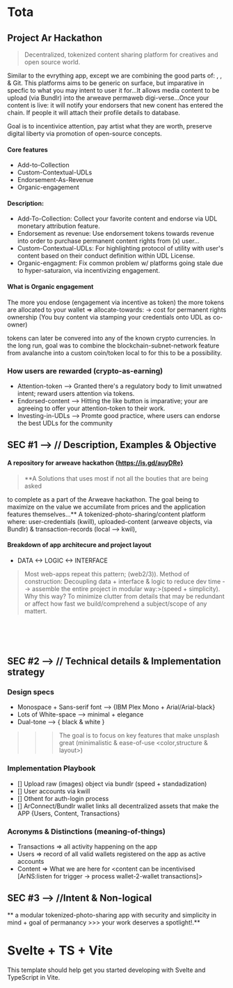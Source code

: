 # Tota
## Project Ar Hackathon

> Decentralized, tokenized content sharing platform for creatives and open source world. 


Similar to the evrything app, except we are combining the good parts of: <Unsplash>, <YouTube>, <The Everything app> & Git. 
This platforms aims to be generic on surface, but imparative in specfic to what you may intent to user it for...It allows media 
content to be upload (via Bundlr) into the arweave permaweb digi-verse...Once your content is live: it will notify your endorsers
that new conent has entered the chain. If people <Add-to-collection> it will attach their profile details to database. 

Goal is to incentivice attention, pay artist what they are worth, preserve digital liberty via promotion of open-source concepts. 

#### Core features
 * Add-to-Collection
 * Custom-Contextual-UDLs
 * Endorsement-As-Revenue 
 * Organic-engagement

#### Description: 
- Add-To-Collection: Collect your favorite content and endorse via UDL monetary attribution feature.
- Endorsement as revenue: Use endorsement tokens towards revenue into order to purchase permanent content rights from (x) user...
- Custom-Contextual-UDLs: For highlighting protocol of utility with user's content based on their conduct definition within UDL License.
- Organic-engagment: Fix common problem w/ platforms going stale due to hyper-saturaion, via incentivizing engagement. 

#### What is Organic engagement
The more you endose (engagement via incentive as token) 
the more tokens are allocated to your wallet => allocate-towards: -> <Add-to-Collection> cost for 
permanent rights ownership (You buy content via stamping your credentials onto UDL as co-owner)

tokens can later be convered into any of the known crypto currencies. In the long run,
goal was to combine the blockchain-subnet-network feature from avalanche into 
a custom coin/token local to <Tota> for this to be a possibility. 


### How users are rewarded (crypto-as-earning)
- Attention-token --> Granted there's a regulatory body to limit unwatned intent; reward users attention via tokens. 
- Endorsed-content --> Hitting the like button is imparative; your are agreeing to offer your attention-token to their work.
- Investing-in-UDLs --> Promte good practice, where users can endorse the best UDLs for the community 




## SEC #1  --> // Description, Examples & Objective
#### A repository for arweave hackathon {https://is.gd/auyDRe} 
> **A Solutions that uses most if not all the bouties that are being asked 

to complete as a part of the Arweave hackathon. The goal being to maximize
on the value we accumilate from prices and the application features themselves...**
A tokenized-photo-sharing/content platform where: 
user-credentials (kwill), uploaded-content (arweave objects, via Bundlr) & transaction-records (local --> kwil), 


#### Breakdown of app architecure and project layout
*  DATA <-> LOGIC <-> INTERFACE 
> Most web-apps repeat this pattern; (web2/3)). Method of construction: Decoupling data + interface & logic to reduce dev time --> assemble the entire project in modular way:>(speed + simplicity). Why this way? To minimize clutter from details that may be redundant or affect how fast we build/comprehend a subject/scope of any mattert. 

<br>
<br>
<br>

## SEC #2 --> // Technical details & Implementation strategy

### Design specs
* Monospace + Sans-serif font --> {IBM Plex Mono + Arial/Arial-black}
* Lots of White-space --> minimal + elegance
* Dual-tone --> { black & white }
>>> The goal is to focus on key features that make unsplash great (minimalistic & ease-of-use <color,structure & layout>)

### Implementation Playbook
- [] Upload raw (images) object via bundlr (speed + standadization)
- [] User accounts via kwill
- [] Othent for auth-login process 
- [] ArConnect/Bundlr wallet links all decentralized assets that make the APP {Users, Content, Transactions}


### Acronyms & Distinctions (meaning-of-things)
* Transactions => all activity happening on the app <use ArNS to map activity>
* Users => record of all valid wallets registered on the app as active accounts 
* Content => What we are here for <content can be incentivised [ArNS:listen for trigger -> process wallet-2-wallet transactions]> 


## SEC #3 --> //Intent & Non-logical 

** a modular tokenized-photo-sharing app with security and simplicity in mind + goal of permanancy >>> your work deserves a spotlight!.**

# Svelte + TS + Vite

This template should help get you started developing with Svelte and TypeScript in Vite.


